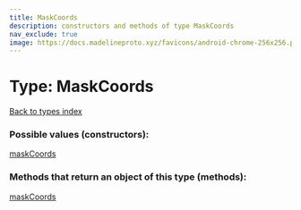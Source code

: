 ```yaml
---
title: MaskCoords
description: constructors and methods of type MaskCoords
nav_exclude: true
image: https://docs.madelineproto.xyz/favicons/android-chrome-256x256.png
---
```

# Type: MaskCoords
[Back to types index](index.html)



### Possible values (constructors):

[maskCoords](/API_docs/constructors/maskCoords.html)  



### Methods that return an object of this type (methods):



[maskCoords](/API_docs/constructors/maskCoords.html)  

